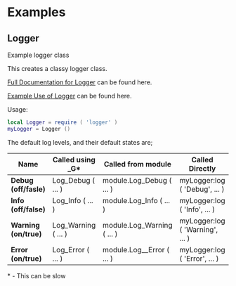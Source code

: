 # Examples

## Logger
Example logger class

This creates a classy logger class. 

[Full Documentation for Logger](http://htmlpreview.github.com/?https://github.com/davporte/classy/blob/master/sample/doc/logger.html) can be found here.

[Example Use of Logger](https://github.com/davporte/classy/blob/master/sample/loggeruseexamples.lua) can be found here.

Usage:

``` Lua
local Logger = require ( 'logger' )
myLogger = Logger ()
```

The default log levels, and their default states are; 

| Name | Called using _G* | Called from module | Called Directly |
|------------------|--------------|---------|----------|
|**Debug (off/fasle)** | Log_Debug ( ... ) | module.Log_Debug ( ... ) | myLogger:log ( 'Debug', ... ) |
|**Info (off/false)**| Log_Info ( ... ) | module.Log_Info ( ... ) | myLogger:log ( 'Info', ... ) |
|**Warning (on/true)** | Log_Warning ( ... ) | module.Log_Warning ( ... ) | myLogger:log ( 'Warning', ... ) |
|**Error (on/true)**| Log_Error ( ... ) | module.Log__Error ( ... ) | myLogger:log ( 'Error', ... ) |

\* \- This can be slow
